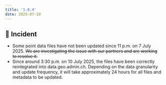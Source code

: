 ```yaml
---
title: '1.0.4'
date: 2025-07-10
---
```


## :memo: Incident

- Some point data files have not been updated since 11 p.m. on 7 July 2025. ~~We are investigating the issue with our partners and are working to resolve it.~~
- Since around 3:30 p.m. on 10 July 2025, the files have been correctly reintegrated into data.geo.admin.ch. Depending on the data granularity and update frequency, it will take approximately 24 hours for all files and metadata to be updated.

